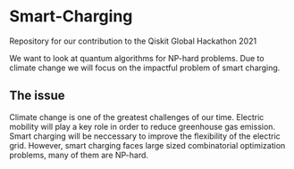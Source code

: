 # Smart-Charging
Repository for our contribution to the Qiskit Global Hackathon 2021

We want to look at quantum algorithms for NP-hard problems. Due to climate change we will focus on the impactful problem of smart charging. 

## The issue
Climate change is one of the greatest challenges of our time. Electric mobility will play a key role in order to reduce greenhouse gas emission. Smart charging will be neccessary to improve the flexibility of the electric grid. However, smart charging faces large sized combinatorial optimization problems, many of them are NP-hard. 

